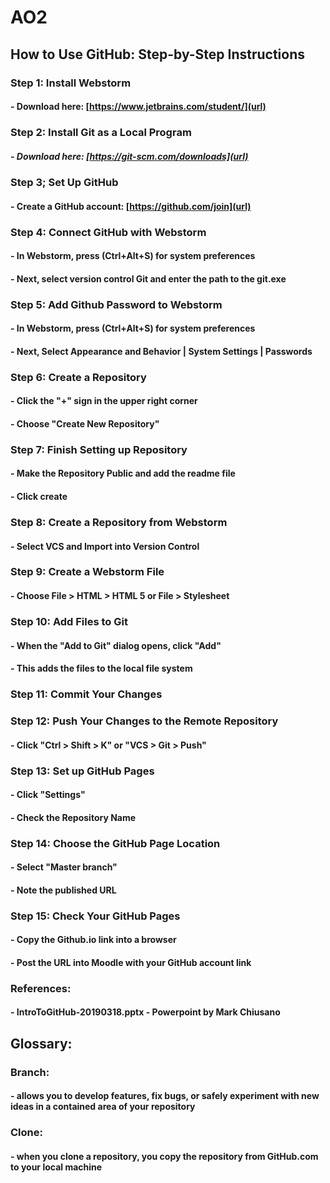 # AO2

## How to Use GitHub: Step-by-Step Instructions 

### Step 1: Install Webstorm 
#### - Download here: [https://www.jetbrains.com/student/](url)

### Step 2: Install Git as a Local Program
##### - Download here: [https://git-scm.com/downloads](url)

### Step 3; Set Up GitHub 
#### - Create a GitHub account: [https://github.com/join](url)

### Step 4: Connect GitHub with Webstorm 
#### - In Webstorm, press (Ctrl+Alt+S) for system preferences 
#### - Next, select version control Git and enter the path to the git.exe 

### Step 5: Add Github Password to Webstorm 
#### - In Webstorm, press (Ctrl+Alt+S) for system preferences
#### - Next, Select Appearance and Behavior | System Settings | Passwords 

### Step 6: Create a Repository 
#### - Click the "+" sign in the upper right corner 
#### - Choose "Create New Repository" 

### Step 7: Finish Setting up Repository 
#### - Make the Repository Public and add the readme file 
#### - Click create 

### Step 8: Create a Repository from Webstorm 
#### - Select VCS and Import into Version Control 

### Step 9: Create a Webstorm File
#### - Choose File > HTML > HTML 5 or File > Stylesheet

### Step 10: Add Files to Git
#### - When the "Add to Git" dialog opens, click "Add"
#### - This adds the files to the local file system 

### Step 11: Commit Your Changes 

### Step 12: Push Your Changes to the Remote Repository 
#### - Click "Ctrl > Shift > K" or "VCS > Git > Push"

### Step 13: Set up GitHub Pages
#### - Click "Settings" 
#### - Check the Repository Name 

### Step 14: Choose the GitHub Page Location 
#### - Select "Master branch" 
#### - Note the published URL 

### Step 15: Check Your GitHub Pages 
#### - Copy the Github.io link into a browser 
#### - Post the URL into Moodle with your GitHub account link 

### References: 
#### - IntroToGitHub-20190318.pptx - Powerpoint by Mark Chiusano


## Glossary: 

### __Branch__: 
#### - allows you to develop features, fix bugs, or safely experiment with new ideas in a contained area of your repository 

### __Clone__: 
#### - when you clone a repository, you copy the repository from GitHub.com to your local machine 


